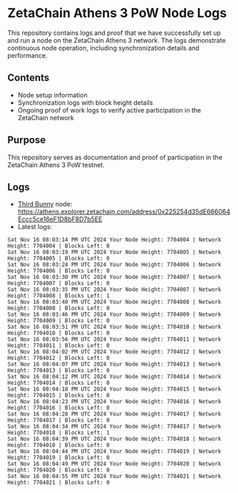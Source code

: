 # ZetaChain Athens 3 PoW Node Logs
This repository contains logs and proof that we have successfully set up and run a node on the ZetaChain Athens 3 network. The logs demonstrate continuous node operation, including synchronization details and performance.

## Contents
- Node setup information
- Synchronization logs with block height details
- Ongoing proof of work logs to verify active participation in the ZetaChain network

## Purpose
This repository serves as documentation and proof of participation in the ZetaChain Athens 3 PoW testnet.

## Logs

- [Third Bunny](https://thirdbunny.xyz/) node: https://athens.explorer.zetachain.com/address/0x225254d35dE666064Eccc5ce16eF1D8bF8D7b5EE
- Latest logs:
```
Sat Nov 16 08:03:14 PM UTC 2024 Your Node Height: 7704004 | Network Height: 7704004 | Blocks Left: 0
Sat Nov 16 08:03:19 PM UTC 2024 Your Node Height: 7704005 | Network Height: 7704005 | Blocks Left: 0
Sat Nov 16 08:03:24 PM UTC 2024 Your Node Height: 7704006 | Network Height: 7704006 | Blocks Left: 0
Sat Nov 16 08:03:30 PM UTC 2024 Your Node Height: 7704007 | Network Height: 7704007 | Blocks Left: 0
Sat Nov 16 08:03:35 PM UTC 2024 Your Node Height: 7704007 | Network Height: 7704008 | Blocks Left: 1
Sat Nov 16 08:03:40 PM UTC 2024 Your Node Height: 7704008 | Network Height: 7704008 | Blocks Left: 0
Sat Nov 16 08:03:46 PM UTC 2024 Your Node Height: 7704009 | Network Height: 7704009 | Blocks Left: 0
Sat Nov 16 08:03:51 PM UTC 2024 Your Node Height: 7704010 | Network Height: 7704010 | Blocks Left: 0
Sat Nov 16 08:03:56 PM UTC 2024 Your Node Height: 7704011 | Network Height: 7704011 | Blocks Left: 0
Sat Nov 16 08:04:02 PM UTC 2024 Your Node Height: 7704012 | Network Height: 7704012 | Blocks Left: 0
Sat Nov 16 08:04:07 PM UTC 2024 Your Node Height: 7704013 | Network Height: 7704013 | Blocks Left: 0
Sat Nov 16 08:04:12 PM UTC 2024 Your Node Height: 7704014 | Network Height: 7704014 | Blocks Left: 0
Sat Nov 16 08:04:18 PM UTC 2024 Your Node Height: 7704015 | Network Height: 7704015 | Blocks Left: 0
Sat Nov 16 08:04:23 PM UTC 2024 Your Node Height: 7704016 | Network Height: 7704016 | Blocks Left: 0
Sat Nov 16 08:04:28 PM UTC 2024 Your Node Height: 7704017 | Network Height: 7704017 | Blocks Left: 0
Sat Nov 16 08:04:34 PM UTC 2024 Your Node Height: 7704017 | Network Height: 7704018 | Blocks Left: 1
Sat Nov 16 08:04:39 PM UTC 2024 Your Node Height: 7704018 | Network Height: 7704018 | Blocks Left: 0
Sat Nov 16 08:04:44 PM UTC 2024 Your Node Height: 7704019 | Network Height: 7704019 | Blocks Left: 0
Sat Nov 16 08:04:49 PM UTC 2024 Your Node Height: 7704020 | Network Height: 7704020 | Blocks Left: 0
Sat Nov 16 08:04:55 PM UTC 2024 Your Node Height: 7704021 | Network Height: 7704021 | Blocks Left: 0
```
